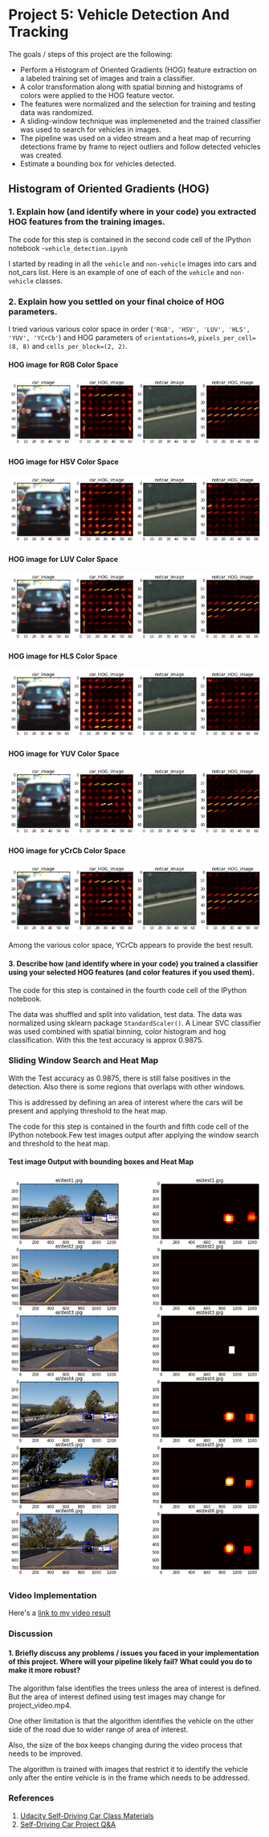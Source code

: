 # Project 5:  **Vehicle Detection And Tracking**

The goals / steps of this project are the following:

* Perform a Histogram of Oriented Gradients (HOG) feature extraction on a labeled training set of images and train a classifier.
* A color transformation along with spatial binning and histograms of colors were applied to the HOG feature vector. 
* The features were normalized and the selection for training and testing data was randomized.
* A sliding-window technique was implemeneted and the trained classifier was used to search for vehicles in images.
* The pipeline was used on a video stream and a heat map of recurring detections frame by frame to reject outliers and follow detected vehicles was created.
* Estimate a bounding box for vehicles detected.

## Histogram of Oriented Gradients (HOG)

### 1. Explain how (and identify where in your code) you extracted HOG features from the training images.

The code for this step is contained in the second code cell of the IPython notebook -`vehicle_detection.ipynb`  

I started by reading in all the `vehicle` and `non-vehicle` images into cars and not_cars list.  Here is an example of one of each of the `vehicle` and `non-vehicle` classes.

### 2. Explain how you settled on your final choice of HOG parameters.

I tried various various color space in order (`'RGB', 'HSV', 'LUV', 'HLS', 'YUV', 'YCrCb'`) and HOG parameters of `orientations=9`, `pixels_per_cell=(8, 8)` and `cells_per_block=(2, 2)`.
 
#### HOG image for RGB Color Space 
![](./output_images/rgb_hog_image.png?raw=true "RGB")

#### HOG image for HSV Color Space
![](./output_images/hsv_hog_image.png?raw=true "HSV")

#### HOG image for LUV Color Space
![](./output_images/luv_hog_image.png?raw=true "LUV")


#### HOG image for HLS Color Space
![](./output_images/hls_hog_image.png?raw=true "HLS")

#### HOG image for YUV Color Space
![](./output_images/yuv_hog_image.png?raw=true "YUV")

#### HOG image for yCrCb Color Space
![](./output_images/yCrCb_hog_image.png?raw=true "YCrCb")

Among the various color space, YCrCb appears to provide the best result. 

#### 3. Describe how (and identify where in your code) you trained a classifier using your selected HOG features (and color features if you used them).

The code for this step is contained in the fourth code cell of the IPython notebook. 

The data was shuffled and split into validation, test data. The data was normalized using sklearn package `StandardScaler()`. A Linear SVC classifier was used combined with spatial binning, color histogram and hog classification.  With this the test accuracy is approx 0.9875.

### Sliding Window Search and Heat Map

With the Test accuracy as 0.9875, there is still false positives in the detection. Also there is some regions that overlaps with other windows.

This is addressed by defining an area of interest where the cars will be present and applying threshold to the heat map. 

The code for this step is contained in the fourth and fifth code cell of the IPython notebook.Few test images output after applying the window search and threshold to the heat map.

#### Test image Output with bounding boxes and Heat Map
![](./output_images/output_single_image.png?raw=true "Output")

### Video Implementation

Here's a [link to my video result](./project_output.mp4)

### Discussion

#### 1. Briefly discuss any problems / issues you faced in your implementation of this project.  Where will your pipeline likely fail?  What could you do to make it more robust?

The algorithm false identifies the trees unless the area of interest is defined. But the area of interest defined using test images may change for project_video.mp4.

One other limitation is that the algorithm identifies the vehicle on the other side of the road due to wider range of area of interest. 

Also, the size of the box keeps changing during the video process that needs to be improved.

The algorithm is trained with images that restrict it to identify the vehicle only after the entire vehicle is in the frame which needs to be addressed.

### References
1. [Udacity Self-Driving Car Class Materials](https://classroom.udacity.com/nanodegrees/nd013/parts/fbf77062-5703-404e-b60c-95b78b2f3f9e)
2. [Self-Driving Car Project Q&A](https://www.youtube.com/watch?v=P2zwrTM8ueA&feature=youtu.be&utm_medium=email&utm_campaign=2017-05-24_carnd_projectwalkthroughs&utm_source=blueshift&utm_content=2017-05-24_carnd_projectwalkthroughs&bsft_eid=809c46b1-7b0f-4960-9cc1-459c102110d5&bsft_clkid=d5c545c7-51a9-4ad1-b183-8df98e93bfce&bsft_uid=6462eace-49a4-468f-a7d8-d25690fd3bfa&bsft_mid=b9348cc6-ddd2-408e-9441-aa9a1302ad86)